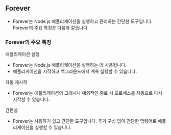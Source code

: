 
## Forever
- Forever는 Node.js 애플리케이션을 실행하고 관리하는 간단한 도구입니다. Forever의 주요 특징은 다음과 같습니다.


### Forever의 주요 특징
애플리케이션 실행
- Forever는 Node.js 애플리케이션을 실행하는 데 사용됩니다.
- 애플리케이션을 시작하고 백그라운드에서 계속 실행할 수 있습니다.

자동 재시작
- Forever는 애플리케이션의 크래시나 예외적인 종료 시 프로세스를 자동으로 다시 시작할 수 있습니다.

간편성
- Forever는 사용하기 쉽고 간단한 도구입니다. 추가 구성 없이 간단한 명령어로 애플리케이션을 실행할 수 있습니다.

